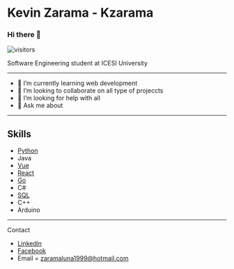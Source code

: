 # Kevin Zarama - Kzarama

### Hi there 👋

![visitors](https://visitor-badge.laobi.icu/badge?page_id=page.id)

Software Engineering student at ICESI University

---

- 🌱 I’m currently learning web development
- 👯 I’m looking to collaborate on all type of projeccts
- 🤔 I’m looking for help with all 
- 💬 Ask me about

---

## Skills

- [Python](https://github.com/Kzarama/Python)
- Java
- [Vue](https://github.com/Kzarama/vue.js)
- [React](https://github.com/Kzarama/React)
- [Go](https://github.com/Kzarama/Go)
- C#
- [SQL](https://github.com/Kzarama/Bases-de-datos)
- C++
- Arduino

---

Contact

- [Linkedin](https://www.linkedin.com/in/kevin-zarama/)
- [Facebook](https://www.facebook.com/people/Kevin-Zarama/100005800039156)
- Email = zaramaluna1999@hotmail.com
